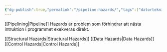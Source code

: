 ```yaml
---
{"dg-publish":true,"permalink":"/pipeline-hazards/","tags":["datorteknik"]}
---
```


[[Pipelining\|Pipeline]] Hazards är problem som förhindrar att nästa intruktion i programmet exekveras direkt.

[[Structural Hazards\|Structural Hazards]]
[[Data Hazards\|Data Hazards]]
[[Control Hazards\|Control Hazards]]
